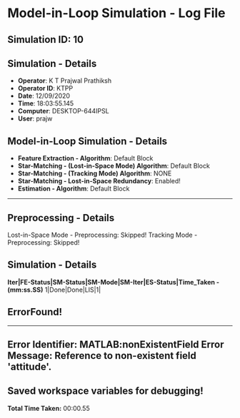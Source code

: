# Model-in-Loop Simulation - Log File

## Simulation ID: 10

## Simulation - Details
* **Operator**: K T Prajwal Prathiksh
* **Operator ID**: KTPP
* **Date**: 12/09/2020
* **Time**: 18:03:55.145
* **Computer**: DESKTOP-644IPSL
* **User**: prajw

## Model-in-Loop Simulation - Details
* **Feature Extraction - Algorithm**: Default Block
* **Star-Matching - (Lost-in-Space Mode) Algorithm**: Default Block
* **Star-Matching - (Tracking Mode) Algorithm**: NONE
* **Star-Matching - Lost-in-Space Redundancy**: Enabled!
* **Estimation - Algorithm**: Default Block

---

## Preprocessing - Details

Lost-in-Space Mode - Preprocessing: Skipped!
Tracking Mode - Preprocessing: Skipped!

## Simulation - Details

**Iter|FE-Status|SM-Status|SM-Mode|SM-Iter|ES-Status|Time_Taken - (mm:ss.SS)**
1|Done|Done|LIS|1|

## ErrorFound!
---------------------------------------------
Error Identifier:  MATLAB:nonExistentField
Error Message: Reference to non-existent field 'attitude'.
---------------------------------------------


## Saved workspace variables for debugging!

**Total Time Taken:** 00:00.55
